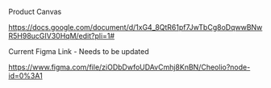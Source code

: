 Product Canvas

https://docs.google.com/document/d/1xG4_8QtR61pf7JwTbCg8oDqwwBNwR5H98ucGIV30HqM/edit?pli=1# 


Current Figma Link - Needs to be updated

https://www.figma.com/file/ziODbDwfoUDAvCmhj8KnBN/Cheolio?node-id=0%3A1